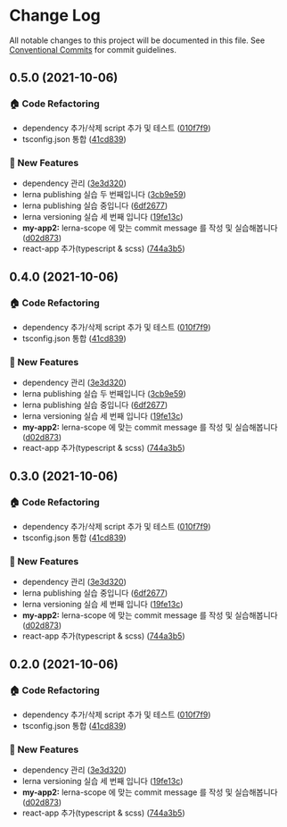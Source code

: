 # Change Log

All notable changes to this project will be documented in this file.
See [Conventional Commits](https://conventionalcommits.org) for commit guidelines.

## 0.5.0 (2021-10-06)


### :house: Code Refactoring

* dependency 추가/삭제 script 추가 및 테스트 ([010f7f9](https://github.com/ShineJaRam/monorepo-assignment/commit/010f7f94c3ed6760372a2f7386a3cac6d30b27c7))
* tsconfig.json 통합 ([41cd839](https://github.com/ShineJaRam/monorepo-assignment/commit/41cd83916cfb85ca7b080ea85d5c1451418799dd))


### :rocket: New Features

* dependency 관리 ([3e3d320](https://github.com/ShineJaRam/monorepo-assignment/commit/3e3d320bc42bbf88c82e3ad9aea3d074c71c95a7))
* lerna publishing 실습 두 번째입니다 ([3cb9e59](https://github.com/ShineJaRam/monorepo-assignment/commit/3cb9e5991cc9a6c7e9c5939d73b53045ee6a4ac1))
* lerna publishing 실습 중입니다 ([6df2677](https://github.com/ShineJaRam/monorepo-assignment/commit/6df26772bde2caff1d47dc5bd3dc3cbb288cae9a))
* lerna versioning 실습 세 번째 입니다 ([19fe13c](https://github.com/ShineJaRam/monorepo-assignment/commit/19fe13c95c03ffd6f92334ee19bbd84618cb83f7))
* **my-app2:** lerna-scope 에 맞는 commit message 를 작성 및 실습해봅니다 ([d02d873](https://github.com/ShineJaRam/monorepo-assignment/commit/d02d873ea620dbda031674b956350fd9ff707380))
* react-app 추가(typescript & scss) ([744a3b5](https://github.com/ShineJaRam/monorepo-assignment/commit/744a3b58298b0af7a202377220b06816c13259fe))



## 0.4.0 (2021-10-06)


### :house: Code Refactoring

* dependency 추가/삭제 script 추가 및 테스트 ([010f7f9](https://github.com/ShineJaRam/monorepo-assignment/commit/010f7f94c3ed6760372a2f7386a3cac6d30b27c7))
* tsconfig.json 통합 ([41cd839](https://github.com/ShineJaRam/monorepo-assignment/commit/41cd83916cfb85ca7b080ea85d5c1451418799dd))


### :rocket: New Features

* dependency 관리 ([3e3d320](https://github.com/ShineJaRam/monorepo-assignment/commit/3e3d320bc42bbf88c82e3ad9aea3d074c71c95a7))
* lerna publishing 실습 두 번째입니다 ([3cb9e59](https://github.com/ShineJaRam/monorepo-assignment/commit/3cb9e5991cc9a6c7e9c5939d73b53045ee6a4ac1))
* lerna publishing 실습 중입니다 ([6df2677](https://github.com/ShineJaRam/monorepo-assignment/commit/6df26772bde2caff1d47dc5bd3dc3cbb288cae9a))
* lerna versioning 실습 세 번째 입니다 ([19fe13c](https://github.com/ShineJaRam/monorepo-assignment/commit/19fe13c95c03ffd6f92334ee19bbd84618cb83f7))
* **my-app2:** lerna-scope 에 맞는 commit message 를 작성 및 실습해봅니다 ([d02d873](https://github.com/ShineJaRam/monorepo-assignment/commit/d02d873ea620dbda031674b956350fd9ff707380))
* react-app 추가(typescript & scss) ([744a3b5](https://github.com/ShineJaRam/monorepo-assignment/commit/744a3b58298b0af7a202377220b06816c13259fe))



## 0.3.0 (2021-10-06)


### :house: Code Refactoring

* dependency 추가/삭제 script 추가 및 테스트 ([010f7f9](https://github.com/ShineJaRam/monorepo-assignment/commit/010f7f94c3ed6760372a2f7386a3cac6d30b27c7))
* tsconfig.json 통합 ([41cd839](https://github.com/ShineJaRam/monorepo-assignment/commit/41cd83916cfb85ca7b080ea85d5c1451418799dd))


### :rocket: New Features

* dependency 관리 ([3e3d320](https://github.com/ShineJaRam/monorepo-assignment/commit/3e3d320bc42bbf88c82e3ad9aea3d074c71c95a7))
* lerna publishing 실습 중입니다 ([6df2677](https://github.com/ShineJaRam/monorepo-assignment/commit/6df26772bde2caff1d47dc5bd3dc3cbb288cae9a))
* lerna versioning 실습 세 번째 입니다 ([19fe13c](https://github.com/ShineJaRam/monorepo-assignment/commit/19fe13c95c03ffd6f92334ee19bbd84618cb83f7))
* **my-app2:** lerna-scope 에 맞는 commit message 를 작성 및 실습해봅니다 ([d02d873](https://github.com/ShineJaRam/monorepo-assignment/commit/d02d873ea620dbda031674b956350fd9ff707380))
* react-app 추가(typescript & scss) ([744a3b5](https://github.com/ShineJaRam/monorepo-assignment/commit/744a3b58298b0af7a202377220b06816c13259fe))



## 0.2.0 (2021-10-06)


### :house: Code Refactoring

* dependency 추가/삭제 script 추가 및 테스트 ([010f7f9](https://github.com/ShineJaRam/monorepo-assignment/commit/010f7f94c3ed6760372a2f7386a3cac6d30b27c7))
* tsconfig.json 통합 ([41cd839](https://github.com/ShineJaRam/monorepo-assignment/commit/41cd83916cfb85ca7b080ea85d5c1451418799dd))


### :rocket: New Features

* dependency 관리 ([3e3d320](https://github.com/ShineJaRam/monorepo-assignment/commit/3e3d320bc42bbf88c82e3ad9aea3d074c71c95a7))
* lerna versioning 실습 세 번째 입니다 ([19fe13c](https://github.com/ShineJaRam/monorepo-assignment/commit/19fe13c95c03ffd6f92334ee19bbd84618cb83f7))
* **my-app2:** lerna-scope 에 맞는 commit message 를 작성 및 실습해봅니다 ([d02d873](https://github.com/ShineJaRam/monorepo-assignment/commit/d02d873ea620dbda031674b956350fd9ff707380))
* react-app 추가(typescript & scss) ([744a3b5](https://github.com/ShineJaRam/monorepo-assignment/commit/744a3b58298b0af7a202377220b06816c13259fe))
